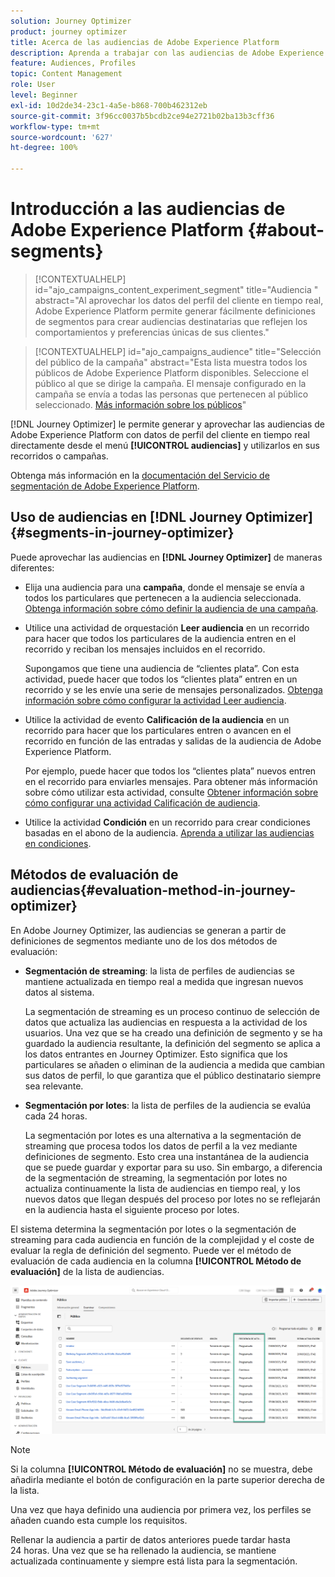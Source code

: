 ```yaml
---
solution: Journey Optimizer
product: journey optimizer
title: Acerca de las audiencias de Adobe Experience Platform
description: Aprenda a trabajar con las audiencias de Adobe Experience Platform
feature: Audiences, Profiles
topic: Content Management
role: User
level: Beginner
exl-id: 10d2de34-23c1-4a5e-b868-700b462312eb
source-git-commit: 3f96cc0037b5bcdb2ce94e2721b02ba13b3cff36
workflow-type: tm+mt
source-wordcount: '627'
ht-degree: 100%

---
```


# Introducción a las audiencias de Adobe Experience Platform {#about-segments}

>[!CONTEXTUALHELP]
>id="ajo_campaigns_content_experiment_segment"
>title="Audiencia "
>abstract="Al aprovechar los datos del perfil del cliente en tiempo real, Adobe Experience Platform permite generar fácilmente definiciones de segmentos para crear audiencias destinatarias que reflejen los comportamientos y preferencias únicas de sus clientes."

>[!CONTEXTUALHELP]
>id="ajo_campaigns_audience"
>title="Selección del público de la campaña"
>abstract="Esta lista muestra todos los públicos de Adobe Experience Platform disponibles. Seleccione el público al que se dirige la campaña. El mensaje configurado en la campaña se envía a todas las personas que pertenecen al público seleccionado. [Más información sobre los públicos](../audience/about-audiences.md)"

[!DNL Journey Optimizer] le permite generar y aprovechar las audiencias de Adobe Experience Platform con datos de perfil del cliente en tiempo real directamente desde el menú **[!UICONTROL audiencias]** y utilizarlos en sus recorridos o campañas.

Obtenga más información en la [documentación del Servicio de segmentación de Adobe Experience Platform](https://experienceleague.adobe.com/docs/experience-platform/segmentation/home.html?lang=es).

## Uso de audiencias en [!DNL Journey Optimizer] {#segments-in-journey-optimizer}

Puede aprovechar las audiencias en **[!DNL Journey Optimizer]** de maneras diferentes:

* Elija una audiencia para una **campaña**, donde el mensaje se envía a todos los particulares que pertenecen a la audiencia seleccionada. [Obtenga información sobre cómo definir la audiencia de una campaña](../campaigns/create-campaign.md#define-the-audience-audience).

* Utilice una actividad de orquestación **Leer audiencia** en un recorrido para hacer que todos los particulares de la audiencia entren en el recorrido y reciban los mensajes incluidos en el recorrido.

  Supongamos que tiene una audiencia de “clientes plata”. Con esta actividad, puede hacer que todos los “clientes plata” entren en un recorrido y se les envíe una serie de mensajes personalizados. [Obtenga información sobre cómo configurar la actividad Leer audiencia](../building-journeys/read-audience.md#configuring-segment-trigger-activity).

* Utilice la actividad de evento **Calificación de la audiencia** en un recorrido para hacer que los particulares entren o avancen en el recorrido en función de las entradas y salidas de la audiencia de Adobe Experience Platform.

  Por ejemplo, puede hacer que todos los “clientes plata” nuevos entren en el recorrido para enviarles mensajes. Para obtener más información sobre cómo utilizar esta actividad, consulte [Obtener información sobre cómo configurar una actividad Calificación de audiencia](../building-journeys/audience-qualification-events.md).

* Utilice la actividad **Condición** en un recorrido para crear condiciones basadas en el abono de la audiencia. [Aprenda a utilizar las audiencias en condiciones](../building-journeys/condition-activity.md#using-a-segment).

## Métodos de evaluación de audiencias{#evaluation-method-in-journey-optimizer}

En Adobe Journey Optimizer, las audiencias se generan a partir de definiciones de segmentos mediante uno de los dos métodos de evaluación:

* **Segmentación de streaming**: la lista de perfiles de audiencias se mantiene actualizada en tiempo real a medida que ingresan nuevos datos al sistema.

  La segmentación de streaming es un proceso continuo de selección de datos que actualiza las audiencias en respuesta a la actividad de los usuarios. Una vez que se ha creado una definición de segmento y se ha guardado la audiencia resultante, la definición del segmento se aplica a los datos entrantes en Journey Optimizer. Esto significa que los particulares se añaden o eliminan de la audiencia a medida que cambian sus datos de perfil, lo que garantiza que el público destinatario siempre sea relevante.

* **Segmentación por lotes**: la lista de perfiles de la audiencia se evalúa cada 24 horas.

  La segmentación por lotes es una alternativa a la segmentación de streaming que procesa todos los datos de perfil a la vez mediante definiciones de segmento. Esto crea una instantánea de la audiencia que se puede guardar y exportar para su uso. Sin embargo, a diferencia de la segmentación de streaming, la segmentación por lotes no actualiza continuamente la lista de audiencias en tiempo real, y los nuevos datos que llegan después del proceso por lotes no se reflejarán en la audiencia hasta el siguiente proceso por lotes.

El sistema determina la segmentación por lotes o la segmentación de streaming para cada audiencia en función de la complejidad y el coste de evaluar la regla de definición del segmento. Puede ver el método de evaluación de cada audiencia en la columna **[!UICONTROL Método de evaluación]** de la lista de audiencias.

![](assets/evaluation-method.png)

>[!NOTE]
>
>Si la columna **[!UICONTROL Método de evaluación]** no se muestra, debe añadirla mediante el botón de configuración en la parte superior derecha de la lista.

Una vez que haya definido una audiencia por primera vez, los perfiles se añaden cuando esta cumple los requisitos.

Rellenar la audiencia a partir de datos anteriores puede tardar hasta 24 horas. Una vez que se ha rellenado la audiencia, se mantiene actualizada continuamente y siempre está lista para la segmentación.
